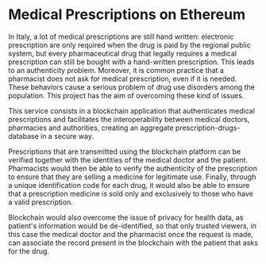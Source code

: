 # Medical Prescriptions on Ethereum

In Italy, a lot of medical prescriptions are still hand written: electronic prescription are only required when the drug is paid by the regional public system, but every pharmaceutical drug that legally requires a medical prescription can still be bought with a hand-written prescription. This leads to an authenticity problem. Moreover, it is common practice that a pharmacist does not ask for medical prescription, even if it is needed. These behaviors cause a serious problem of drug use disorders among the population. This project has the aim of overcoming these kind of issues. 

This service consists in a blockchain application that authenticates medical prescriptions and facilitates the interoperability between medical doctors, pharmacies and authorities, creating an aggregate prescription-drugs-database in a secure way.

Prescriptions that are transmitted using the blockchain platform can be verified together with the identities of the medical doctor and the patient. Pharmacists would then be able to verify the authenticity of the prescription to ensure that they are selling a medicine for legitimate use. Finally, through a unique identification code for each drug, it would also be able to ensure that a prescription medicine is sold only and exclusively to those who have a valid prescription.

Blockchain would also overcome the issue of privacy for health data, as patient's information would be de-identified, so that only trusted viewers, in this case the medical doctor and the pharmacist once the request is made, can associate the record present in the blockchain with the patient that asks for the drug.

